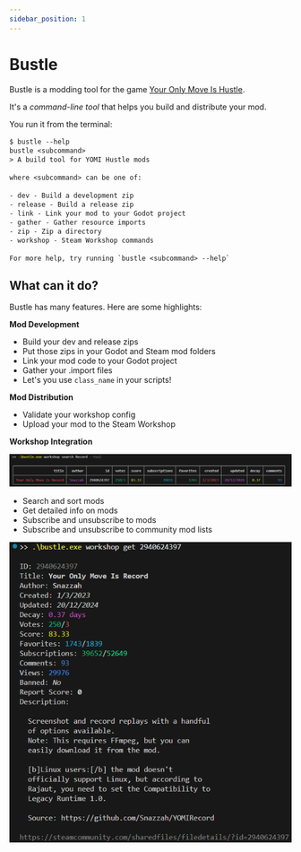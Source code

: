 ```yaml
---
sidebar_position: 1
---
```


# Bustle

Bustle is a modding tool for the game [Your Only Move Is Hustle](https://store.steampowered.com/app/2212330/Your_Only_Move_Is_HUSTLE/).

It's a _command-line tool_ that helps you build and distribute your mod.

You run it from the terminal:

```
$ bustle --help
bustle <subcommand>
> A build tool for YOMI Hustle mods

where <subcommand> can be one of:

- dev - Build a development zip
- release - Build a release zip
- link - Link your mod to your Godot project
- gather - Gather resource imports
- zip - Zip a directory
- workshop - Steam Workshop commands

For more help, try running `bustle <subcommand> --help`
```

## What can it do?

Bustle has many features. Here are some highlights:

**Mod Development**

- Build your dev and release zips
- Put those zips in your Godot and Steam mod folders
- Link your mod code to your Godot project
- Gather your .import files
- Let's you use `class_name` in your scripts!

**Mod Distribution**

- Validate your workshop config
- Upload your mod to the Steam Workshop

**Workshop Integration**

<div class="screenshots">

![workshop-search](/screenshots/workshop-search.png)

</div>

- Search and sort mods
- Get detailed info on mods
- Subscribe and unsubscribe to mods
- Subscribe and unsubscribe to community mod lists

<div class="screenshots" style={{textAlign: 'center'}}>


![workshop-get](/screenshots/workshop-get.png)


</div>

